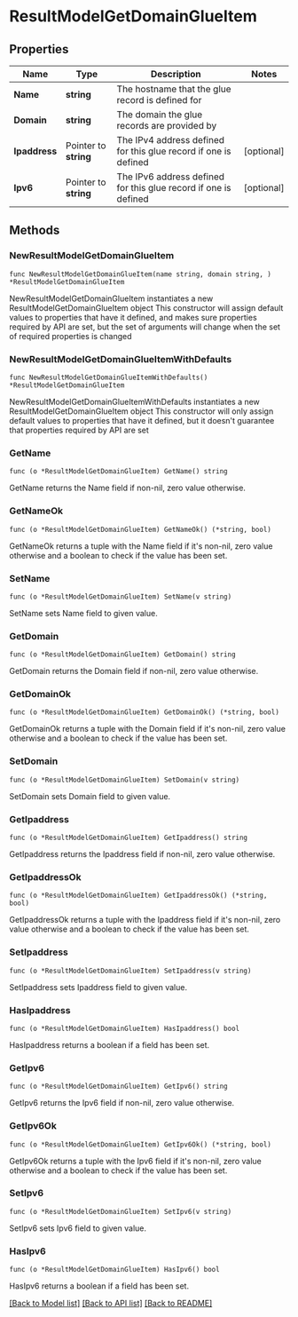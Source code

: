 # ResultModelGetDomainGlueItem

## Properties

Name | Type | Description | Notes
------------ | ------------- | ------------- | -------------
**Name** | **string** | The hostname that the glue record is defined for | 
**Domain** | **string** | The domain the glue records are provided by | 
**Ipaddress** | Pointer to **string** | The IPv4 address defined for this glue record if one is defined | [optional] 
**Ipv6** | Pointer to **string** | The IPv6 address defined for this glue record if one is defined | [optional] 

## Methods

### NewResultModelGetDomainGlueItem

`func NewResultModelGetDomainGlueItem(name string, domain string, ) *ResultModelGetDomainGlueItem`

NewResultModelGetDomainGlueItem instantiates a new ResultModelGetDomainGlueItem object
This constructor will assign default values to properties that have it defined,
and makes sure properties required by API are set, but the set of arguments
will change when the set of required properties is changed

### NewResultModelGetDomainGlueItemWithDefaults

`func NewResultModelGetDomainGlueItemWithDefaults() *ResultModelGetDomainGlueItem`

NewResultModelGetDomainGlueItemWithDefaults instantiates a new ResultModelGetDomainGlueItem object
This constructor will only assign default values to properties that have it defined,
but it doesn't guarantee that properties required by API are set

### GetName

`func (o *ResultModelGetDomainGlueItem) GetName() string`

GetName returns the Name field if non-nil, zero value otherwise.

### GetNameOk

`func (o *ResultModelGetDomainGlueItem) GetNameOk() (*string, bool)`

GetNameOk returns a tuple with the Name field if it's non-nil, zero value otherwise
and a boolean to check if the value has been set.

### SetName

`func (o *ResultModelGetDomainGlueItem) SetName(v string)`

SetName sets Name field to given value.


### GetDomain

`func (o *ResultModelGetDomainGlueItem) GetDomain() string`

GetDomain returns the Domain field if non-nil, zero value otherwise.

### GetDomainOk

`func (o *ResultModelGetDomainGlueItem) GetDomainOk() (*string, bool)`

GetDomainOk returns a tuple with the Domain field if it's non-nil, zero value otherwise
and a boolean to check if the value has been set.

### SetDomain

`func (o *ResultModelGetDomainGlueItem) SetDomain(v string)`

SetDomain sets Domain field to given value.


### GetIpaddress

`func (o *ResultModelGetDomainGlueItem) GetIpaddress() string`

GetIpaddress returns the Ipaddress field if non-nil, zero value otherwise.

### GetIpaddressOk

`func (o *ResultModelGetDomainGlueItem) GetIpaddressOk() (*string, bool)`

GetIpaddressOk returns a tuple with the Ipaddress field if it's non-nil, zero value otherwise
and a boolean to check if the value has been set.

### SetIpaddress

`func (o *ResultModelGetDomainGlueItem) SetIpaddress(v string)`

SetIpaddress sets Ipaddress field to given value.

### HasIpaddress

`func (o *ResultModelGetDomainGlueItem) HasIpaddress() bool`

HasIpaddress returns a boolean if a field has been set.

### GetIpv6

`func (o *ResultModelGetDomainGlueItem) GetIpv6() string`

GetIpv6 returns the Ipv6 field if non-nil, zero value otherwise.

### GetIpv6Ok

`func (o *ResultModelGetDomainGlueItem) GetIpv6Ok() (*string, bool)`

GetIpv6Ok returns a tuple with the Ipv6 field if it's non-nil, zero value otherwise
and a boolean to check if the value has been set.

### SetIpv6

`func (o *ResultModelGetDomainGlueItem) SetIpv6(v string)`

SetIpv6 sets Ipv6 field to given value.

### HasIpv6

`func (o *ResultModelGetDomainGlueItem) HasIpv6() bool`

HasIpv6 returns a boolean if a field has been set.


[[Back to Model list]](../README.md#documentation-for-models) [[Back to API list]](../README.md#documentation-for-api-endpoints) [[Back to README]](../README.md)


